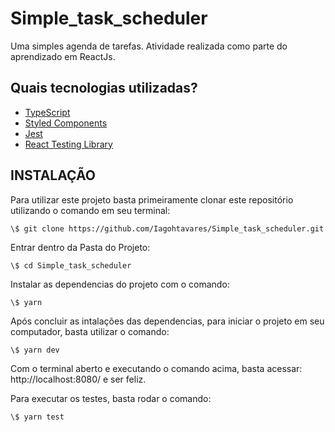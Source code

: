 # Simple_task_scheduler

Uma simples agenda de tarefas. Atividade realizada como parte do aprendizado em ReactJs.

## Quais tecnologias utilizadas?

- [TypeScript](https://www.typescriptlang.org/)
- [Styled Components](https://styled-components.com/)
- [Jest](https://jestjs.io/)
- [React Testing Library](https://testing-library.com/docs/react-testing-library/intro)


## INSTALAÇÃO

Para utilizar este projeto basta primeiramente clonar este repositório utilizando o comando em seu terminal:
```
\$ git clone https://github.com/Iagohtavares/Simple_task_scheduler.git
```

Entrar dentro da Pasta do Projeto:
```
\$ cd Simple_task_scheduler
```

Instalar as dependencias do projeto com o comando:
```
\$ yarn
```

Após concluir as intalações das dependencias, para iniciar o projeto em seu computador, basta utilizar o comando:
```
\$ yarn dev
```

Com o terminal aberto e executando o comando acima, basta acessar: http://localhost:8080/ e ser feliz.


Para executar os testes, basta rodar o comando:
```
\$ yarn test
```
